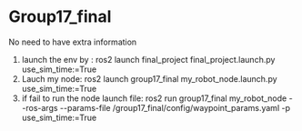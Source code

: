 # Group17_final
No need to have extra information
1. launch the env by : ros2 launch final_project final_project.launch.py use_sim_time:=True
2. Lauch my node: ros2 launch group17_final my_robot_node.launch.py use_sim_time:=True 
3. if fail to run the node launch file: ros2 run group17_final my_robot_node --ros-args --params-file <path to my package>/group17_final/config/waypoint_params.yaml -p use_sim_time:=True 

